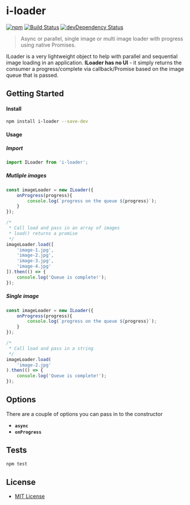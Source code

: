 # i-loader
[![npm][npm-version-image]][npm-url]
[![Build Status](https://travis-ci.org/JFusco/i-loader.svg?branch=master)](https://travis-ci.org/JFusco/i-loader)
[![devDependency Status](https://david-dm.org/JFusco/i-loader/dev-status.svg)](https://david-dm.org/JFusco/i-loader#info=devDependencies)

> Async or parallel, single image or multi image loader with progress using native Promises.

ILoader is a very lightweight object to help with parallel and sequential image loading in an application. **ILoader has 
no UI** - it simply returns the consumer a progress/complete via callback/Promise based on the image queue that is passed.

## Getting Started ##
#### Install
```sh
npm install i-loader --save-dev
```

#### Usage
##### Import
```js
import ILoader from 'i-loader';
```
##### Mutliple images
```js
const imageLoader = new ILoader({
	onProgress(progress){
		console.log(`progress on the queue ${progress}`);
	}
});

/*
 * Call load and pass in an array of images
 * load() returns a promise
 */
imageLoader.load([
	'image-1.jpg',
	'image-2.jpg',
	'image-3.jpg',
	'image-4.jpg'
]).then(() => {
	console.log('Queue is complete!');
});
```

##### Single image
```js
const imageLoader = new ILoader({
	onProgress(progress){
		console.log(`progress on the queue ${progress}`);
	}
});

/*
 * Call load and pass in a string
 */
imageLoader.load(
	'image-2.jpg'
).then(() => {
	console.log('Queue is complete!');
});
```
## Options
There are a couple of options you can pass in to the constructor

* **`async`**
* **`onProgress`**

## Tests
```sh
npm test
```

## License

 * [MIT License](http://www.opensource.org/licenses/mit-license.php)

[npm-url]: https://npmjs.org/package/i-loader
[npm-version-image]: https://img.shields.io/npm/v/npm.svg?maxAge=2592000